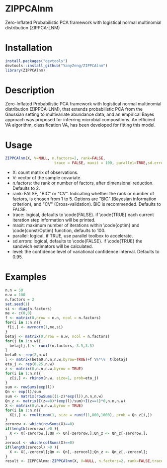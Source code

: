 # ZIPPCAlnm
Zero-Inflated Probabilistic PCA framework with logistical normal multinomial distribution (ZIPPCA-LNM)

# Installation
```r
install.packages("devtools")  
devtools::install_github("YanyZeng/ZIPPCAlnm")  
library(ZIPPCAlnm) 
```

# Description
Zero-Inflated Probabilistic PCA framework with logistical normal multinomial distribution (ZIPPCA-LNM), that extends probabilistic PCA from the Gaussian setting to multivariate abundance data, and an empirical Bayes approach was proposed for inferring microbial compositions. An efficient VA algorithm, classification VA, has been developed for fitting this model.

# Usage
```r
ZIPPCAlnm(X, V=NULL, n.factors=2, rank=FALSE,
                      trace = FALSE, maxit = 100, parallel=TRUE,sd.errors=FALSE,level=0.95)
```
* X: count matrix of observations.
* V: vector of the sample covariate.
* n.factors: the rank or number of factors, after dimensional reduction. Defaults to 2.
* rank: FALSE, "BIC" or "CV". Indicating whether the rank or number of factors, is chosen from 1 to 5. Options are "BIC" (Bayesian information criterion), and "CV" (Cross-validation). BIC is recommended. Defaults to FALSE.
* trace: logical, defaults to \code{FALSE}. if \code{TRUE} each current iteration step information will be printed.
* maxit: maximum number of iterations within \code{optim} and \code{constrOptim} function, defaults to 100.
* parallel: logical, if TRUE, use parallel toolbox to accelerate.
* sd.errors: logical, defaults to \code{FALSE}. if \code{TRUE} the sandwich estimators will be calculated.
* level: the confidence level of variational confidence interval. Defaults to 0.95.

# Examples
```r
n.n = 50
n.w = 100
n.factors = 2
set.seed(1)
si <- diag(n.factors)
me <- c(0,0)
f <- matrix(0,nrow = n.n, ncol = n.factors)
for(i in 1:n.n){
 f[i,] <- mvrnorm(1,me,si)
}
betaj <- matrix(0,nrow = n.w, ncol = n.factors)
for(j in 1:n.w){
  betaj[j,] <- runif(n.factors,-3.5,3.5)
}
beta0 <- rep(2,n.w)
l <- matrix(beta0,n.n,n.w,byrow=TRUE)+f \%*\%  t(betaj)
eta_j <- rep(0.25,n.w)
z <- matrix(0,n.n,n.w,byrow = TRUE)
for(i in 1:n.n){
  z[i,] <- rbinom(n.w, size=1, prob=eta_j)
}
sum <- rowSums(exp(l))
Qn <- exp(l)/sum
sum <- matrix(rowSums((1-z)*exp(l)),n.n,n.w)
Qn_z <- matrix(I(z==0)*(exp(l)/sum)+I(z==1)*0,n.n,n.w)
X <- matrix(0,n.n,n.w,byrow = TRUE)
for(i in 1:n.n){
  X[i,] <- rmultinom(1, size = runif(1,800,1000), prob = Qn_z[i,])
}
zerorow <- which(rowSums(X)==0)
if(length(zerorow) >0 ){
  X <- X[-zerorow,];Qn <- Qn[-zerorow,];Qn_z <- Qn_z[-zerorow,];
}
zerocol <- which(colSums(X)==0)
if(length(zerocol) >0 ){
  X <- X[,-zerocol];Qn <- Qn[,-zerocol];Qn_z <- Qn_z[,-zerocol];
}
result <- ZIPPCAlnm::ZIPPCAlnm(X, V=NULL, n.factors=2, rank=FALSE,trace = FALSE, maxit = 100,      parallel=TRUE,sd.errors=FALSE,level=0.95)
 ```

